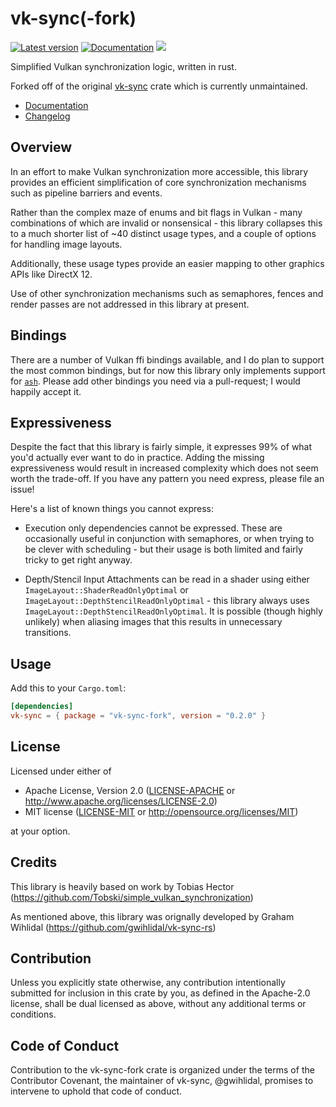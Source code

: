 vk-sync(-fork)
========
[![Latest version](https://img.shields.io/crates/v/vk-sync-fork.svg)](https://crates.io/crates/vk-sync-fork)
[![Documentation](https://docs.rs/vk-sync-fork/badge.svg)](https://docs.rs/vk-sync-fork)
[![](https://tokei.rs/b1/github/expenses/vk-sync-rs)](https://github.com/expenses/vk-sync-rs)

Simplified Vulkan synchronization logic, written in rust.

Forked off of the original [vk-sync](https://crates.io/crates/vk-sync) crate which is currently unmaintained.

- [Documentation](https://docs.rs/vk-sync-fork)
- [Changelog](https://github.com/expenses/vk-sync-rs/blob/master/CHANGES.md)

## Overview

In an effort to make Vulkan synchronization more accessible, this library provides an efficient simplification of core synchronization mechanisms such as pipeline barriers and events.

Rather than the complex maze of enums and bit flags in Vulkan - many combinations of which are invalid or nonsensical - this library collapses this to a much shorter list of ~40 distinct usage types, and a couple of options for handling image layouts.

Additionally, these usage types provide an easier mapping to other graphics APIs like DirectX 12.

Use of other synchronization mechanisms such as semaphores, fences and render passes are not addressed in this library at present.

## Bindings

There are a number of Vulkan ffi bindings available, and I do plan to support the most common bindings, but for now this library only implements support for [`ash`](https://crates.io/crates/ash). Please add other bindings you need via a pull-request; I would happily accept it.

## Expressiveness

Despite the fact that this library is fairly simple, it expresses 99% of what you'd actually ever want to do in practice. Adding the missing expressiveness would result in increased complexity which does not seem worth the trade-off. If you have any pattern you need express, please file an issue!

Here's a list of known things you cannot express:

* Execution only dependencies cannot be expressed. These are occasionally useful in conjunction with semaphores, or when trying to be clever with scheduling - but their usage is both limited and fairly tricky to get right anyway.

* Depth/Stencil Input Attachments can be read in a shader using either `ImageLayout::ShaderReadOnlyOptimal` or `ImageLayout::DepthStencilReadOnlyOptimal` - this library always uses `ImageLayout::DepthStencilReadOnlyOptimal`. It is possible (though highly unlikely) when aliasing images that this results in unnecessary transitions.

## Usage

Add this to your `Cargo.toml`:

```toml
[dependencies]
vk-sync = { package = "vk-sync-fork", version = "0.2.0" }
```

## License

Licensed under either of

 * Apache License, Version 2.0 ([LICENSE-APACHE](LICENSE-APACHE) or http://www.apache.org/licenses/LICENSE-2.0)
 * MIT license ([LICENSE-MIT](LICENSE-MIT) or http://opensource.org/licenses/MIT)

at your option.

## Credits

This library is heavily based on work by Tobias Hector (https://github.com/Tobski/simple_vulkan_synchronization) 

As mentioned above, this library was orignally developed by Graham Wihlidal (https://github.com/gwihlidal/vk-sync-rs)

## Contribution

Unless you explicitly state otherwise, any contribution intentionally submitted
for inclusion in this crate by you, as defined in the Apache-2.0 license, shall
be dual licensed as above, without any additional terms or conditions.

## Code of Conduct

Contribution to the vk-sync-fork crate is organized under the terms of the
Contributor Covenant, the maintainer of vk-sync, @gwihlidal, promises to
intervene to uphold that code of conduct.
